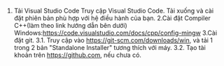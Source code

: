 1. Tải Visual Studio Code
  Truy cập Visual Studio Code.
  Tải xuống và cài đặt phiên bản phù hợp với hệ điều hành của bạn.
2.Cài đặt Compiler C++(làm theo link hướng dẫn bên dưới)
  Windows:https://code.visualstudio.com/docs/cpp/config-mingw
3.Cài đặt git.
  3.1. Truy cập vào https://git-scm.com/downloads/win, và tải 1 trong 2 bản "Standalone Installer" tương thích với máy.
  3.2. Tạo tài khoản trên https://github.com, nếu chưa có.

